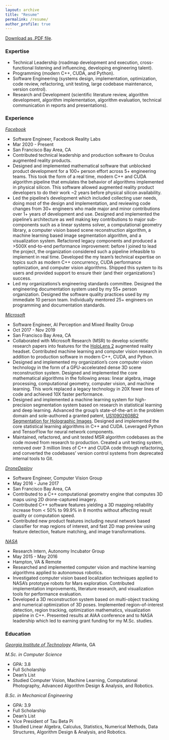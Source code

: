```yaml
---
layout: archive
title: "Resume"
permalink: /resume/
author_profile: true
---
```


[Download as .PDF file](/content/resume.pdf).

### Expertise
* Technical Leadership (roadmap development and execution, cross-functional listening and influencing, developing engineering talent).
* Programming (modern C++, CUDA, and Python). 
* Software Engineering (systems design, implementation, optimization, code review, refactoring, unit testing, large codebase maintenance, version control).
* Research and Development (scientific literature review, algorithm development, algorithm implementation, algorithm evaluation, technical communication in reports and presentations).

### Experience
*[Facebook](https://tech.fb.com/ar-vr/)*                  	                
* Software Engineer, Facebook Reality Labs                             
* Mar 2020 - Present
* San Francisco Bay Area, CA
* Contributed technical leadership and production software to Oculus augmented reality products. 
* Designed and implemented mathematical software that unblocked product development for a 100+ person effort across 5+ engineering teams. This took the form of a real time, modern C++ and CUDA algorithm pipeline that emulates the behavior of algorithms implemented in physical silicon. This software allowed augmented reality product developers to do their work ~2 years before physical silicon availability.
* Led the pipeline’s development which included collecting user needs, doing most of the design and implementation, and reviewing code changes from 30+ engineers who made major and minor contributions over 1+ years of development and use. Designed and implemented the pipeline’s architecture as well making key contributions to major sub-components such as a linear systems solver, a computational geometry library, a computer vision based scene reconstruction algorithm, a machine learning based image segmentation algorithm, and a visualization system. Refactored legacy components and produced a >500X end-to-end performance improvement: before I joined to lead the project, the organization considered such a pipeline infeasible to implement in real time. Developed the my team’s technical expertise on topics such as modern C++ concurrency, CUDA performance optimization, and computer vision algorithms. Shipped this system to its users and provided support to ensure their (and their organizations’) success.
* Led my organizations’s engineering standards committee. Designed the engineering documentation system used by my 55+ person organization. Designed the software quality practices used by my immediate 10 person team. Individually mentored 25+ engineers on programming and documentation standards.

*[Microsoft](https://www.microsoft.com/en-us/mixed-reality)*                     
* Software Engineer, AI Perception and Mixed Reality Group                  
* Oct 2017 - Nov 2019
* San Francisco Bay Area, CA
* Collaborated with Microsoft Research (MSR) to develop scientific research papers into features for the [HoloLens 2](https://www.microsoft.com/en-us/hololens/buy) augmented reality headset. Contributed machine learning and computer vision research in addition to production software in modern C++, CUDA, and Python.
* Designed and implemented my organization’s core computer vision technology in the form of a GPU-accelerated dense 3D scene reconstruction system. Designed and implemented the core mathematical algorithms in the following areas: linear algebra, image processing, computational geometry, computer vision, and machine learning. This work replaced a legacy technology in 20X fewer lines of code and achieved 10X faster performance.
* Designed and implemented a machine learning system for high-precision segmentation system based on research in statistical learning and deep learning. Advanced the group’s state-of-the-art in the problem domain and sole-authored a granted patent, [US10902608B2 Segmentation for Holographic Images](https://patents.google.com/patent/US10902608B2). Designed and implemented the core statistical learning algorithms in C++ and CUDA. Leveraged Python and TensorFlow for neural network components.
* Maintained, refactored, and unit tested MSR algorithm codebases as the code moved from research to production. Created a unit testing system, removed over 3 million lines of C++ and CUDA code through refactoring, and converted the codebases’ version control systems from deprecated internal tools to Git.

*[DroneDeploy](https://www.dronedeploy.com)*                                    
* Software Engineer, Computer Vision Group                                            
* May 2016 - June 2017
* San Francisco Bay Area, CA
* Contributed to a C++ computational geometry engine that computes 3D maps using 2D drone-captured imagery.
* Contributed C++ software features yielding a 3D mapping reliability increase from < 50% to 99.9% in 8 months without affecting result quality or computation speed.
* Contributed new product features including neural network based classifier for map regions of interest, and fast 2D map preview using feature detection, feature matching, and image transformations.

*[NASA](https://www.nasa.gov)*                          
* Research Intern, Autonomy Incubator Group                
* May 2015 - May 2016
* Hampton, VA & Remote
* Researched and implemented computer vision and machine learning algorithms applied to autonomous robotics.
* Investigated computer vision based localization techniques applied to NASA’s prototype robots for Mars exploration. Contributed implementation improvements, literature research, and visualization tools for performance evaluation.
* Developed a 3D reconstruction system based on multi-object tracking and numerical optimization of 3D poses. Implemented region-of-interest detection, region tracking, optimization mathematics, visualization pipeline in C++. Presented results at AIAA conference and to NASA leadership which led to earning grant funding for my M.Sc. studies.

### Education
*[Georgia Institute of Technology](https://www.cc.gatech.edu)*
Atlanta, GA

*M.Sc. in Computer Science*
* GPA: 3.8
* Full Scholarship
* Dean’s List
* Studied Computer Vision, Machine Learning, Computational Photography, Advanced Algorithm Design & Analysis, and Robotics.

*B.Sc. in Mechanical Engineering*
* GPA: 3.9
* Full Scholarship
* Dean’s List
* Vice President of Tau Beta Pi
* Studied Linear Algebra, Calculus, Statistics, Numerical Methods, Data Structures, Algorithm Design & Analysis, and Robotics.
